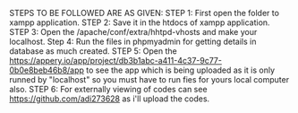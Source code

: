 STEPS TO BE FOLLOWED ARE AS GIVEN:
STEP 1: First open the folder to xampp application.
STEP 2: Save it in the htdocs of xampp application.
STEP 3: Open the /apache/conf/extra/hhtpd-vhosts and make your localhost.
Step 4: Run the files in phpmyadmin for getting details in database as much created.
STEP 5: Open the https://appery.io/app/project/db3b1abc-a411-4c37-9c77-0b0e8beb46b8/app to see the app which is being uploaded as it is        only runned by "localhost" so you must have to run fies for yours local computer also.
STEP 6: For externally viewing of codes can see https://github.com/adi273628 as i'll upload the codes.

